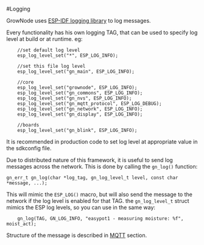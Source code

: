 
#Logging

GrowNode uses [ESP-IDF logging library](https://docs.espressif.com/projects/esp-idf/en/latest/esp32/api-reference/system/log.html) to log messages.

Every functionality has his own logging TAG, that can be used to specify log level at build or at runtime. eg:

```
	//set default log level
	esp_log_level_set("*", ESP_LOG_INFO);

	//set this file log level
	esp_log_level_set("gn_main", ESP_LOG_INFO);

	//core
	esp_log_level_set("grownode", ESP_LOG_INFO);
	esp_log_level_set("gn_commons", ESP_LOG_INFO);
	esp_log_level_set("gn_nvs", ESP_LOG_INFO);
	esp_log_level_set("gn_mqtt_protocol", ESP_LOG_DEBUG);
	esp_log_level_set("gn_network", ESP_LOG_INFO);
	esp_log_level_set("gn_display", ESP_LOG_INFO);

	//boards
	esp_log_level_set("gn_blink", ESP_LOG_INFO);

```

It is recommended in production code to set log level at appropriate value in the sdkconfig file.

Due to distributed nature of this framework, it is useful to send log messages across the network. This is done by calling the `gn_log()` function:

```
gn_err_t gn_log(char *log_tag, gn_log_level_t level, const char *message, ...);
```

This will mimic the `ESP_LOG()` macro, but will also send the message to the network if the log level is enabled for that TAG. the `gn_log_level_t` struct mimics the ESP log levels, so you can use in the same way:

```
	gn_log(TAG, GN_LOG_INFO, "easypot1 - measuring moisture: %f", moist_act);
```

Structure of the message is described in [MQTT](mqtt.md) section.